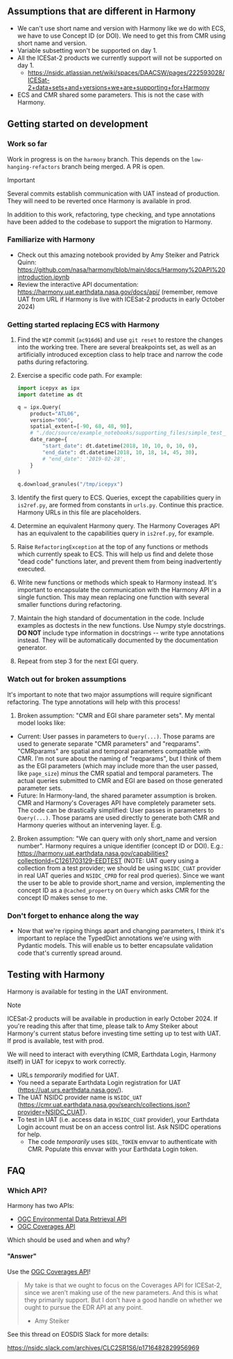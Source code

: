 ## Assumptions that are different in Harmony

* We can't use short name and version with Harmony like we do with ECS, we have to use
  Concept ID (or DOI). We need to get this from CMR using short name and version.
* Variable subsetting won't be supported on day 1.
* All the ICESat-2 products we currently support will not be supported on day 1.
    * <https://nsidc.atlassian.net/wiki/spaces/DAACSW/pages/222593028/ICESat-2+data+sets+and+versions+we+are+supporting+for+Harmony>
* ECS and CMR shared some parameters. This is not the case with Harmony.


## Getting started on development

### Work so far

Work in progress is on the `harmony` branch. This depends on the `low-hanging-refactors`
branch being merged. A PR is open.

> [!IMPORTANT]
> Several commits establish communication with UAT instead of production. They will need
> to be reverted once Harmony is available in prod.

In addition to this work, refactoring, type checking, and type annotations have been
added to the codebase to support the migration to Harmony.


### Familiarize with Harmony

* Check out this amazing notebook provided by Amy Steiker and Patrick Quinn:
  <https://github.com/nasa/harmony/blob/main/docs/Harmony%20API%20introduction.ipynb>
* Review the interactive API documentation:
  <https://harmony.uat.earthdata.nasa.gov/docs/api/> (remember, remove UAT from URL if
  Harmony is live with ICESat-2 products in early October 2024)


### Getting started replacing ECS with Harmony

1. Find the `WIP` commit (`ac916d6`) and use `git reset` to restore the changes into the
   working tree. There are several breakpoints set, as well as an artificially
   introduced exception class to help trace and narrow the code paths during
   refactoring.
2. Exercise a specific code path. For example:

    ```python
    import icepyx as ipx
    import datetime as dt

    q = ipx.Query(
        product="ATL06",
        version="006",
        spatial_extent=[-90, 68, 48, 90],
        # "./doc/source/example_notebooks/supporting_files/simple_test_poly.gpkg",
        date_range={
            "start_date": dt.datetime(2018, 10, 10, 0, 10, 0),
            "end_date": dt.datetime(2018, 10, 18, 14, 45, 30),
            # "end_date": '2019-02-28',
        }
    )

    q.download_granules("/tmp/icepyx")
    ```

3. Identify the first query to ECS. Queries, except the capabilities query in
   `is2ref.py`, are formed from constants in `urls.py`. Continue this practice. Harmony
   URLs in this file are placeholders.
4. Determine an equivalent Harmony query. The Harmony Coverages API has an equivalent to
   the capabilities query in `is2ref.py`, for example.
5. Raise `RefactoringException` at the top of any functions or methods which currently
   speak to ECS. This will help us find and delete those "dead code" functions later,
   and prevent them from being inadvertently executed.
6. Write new functions or methods which speak to Harmony instead. It's important to
   encapsulate the communication with the Harmony API in a single function. This may
   mean replacing one function with several smaller functions during refactoring.
7. Maintain the high standard of documentation in the code. Include examples as doctests
   in the new functions. Use Numpy style docstrings. **DO NOT** include type information
   in docstrings -- write type annotations instead. They will be automatically
   documented by the documentation generator.
8. Repeat from step 3 for the next EGI query.

### Watch out for broken assumptions

It's important to note that two major assumptions will require significant refactoring.
The type annotations will help with this process!

1. Broken assumption: "CMR and EGI share parameter sets". My mental model looks like:
  * Current: User passes in parameters to `Query(...)`. Those params are used to generate
    separate "CMR parameters" and "reqparams". "CMRparams" are spatial and temporal
    parameters compatible with CMR. I'm not sure about the naming of "reqparams", but I
    think of them as the EGI parameters (which may include more than the user passed, like
    `page_size`) _minus_ the CMR spatial and temporal parameters. The actual queries
    submitted to CMR and EGI are based on those generated parameter sets.
  * Future: In Harmony-land, the shared parameter assumption is broken. CMR and Harmony's
    Coverages API have completely parameter sets. The code can be drastically simplified:
    User passes in parameters to `Query(...)`. Those params are used directly to generate
    both CMR and Harmony queries without an intervening layer. E.g.
2. Broken assumption: "We can query with only short_name and version number". Harmony
   requires a unique identifier (concept ID or DOI). E.g.:
   <https://harmony.uat.earthdata.nasa.gov/capabilities?collectionId=C1261703129-EEDTEST>
   (NOTE: UAT query using a collection from a test provider; we should be using
   `NSIDC_CUAT` provider in real UAT queries and `NSIDC_CPRD` for real prod queries).
   Since we want the user to be able to provide short_name and version, implementing the
   concept ID as a `@cached_property` on `Query` which asks CMR for the concept ID makes
   sense to me.


### Don't forget to enhance along the way

* Now that we're ripping things apart and changing parameters, I think it's important to
  replace the TypedDict annotations we're using with Pydantic models. This will enable us
  to better encapsulate validation code that's currently spread around.


## Testing with Harmony

Harmony is available for testing in the UAT environment.

> [!NOTE]
> ICESat-2 products will be available in production in early October 2024. If you're
> reading this after that time, please talk to Amy Steiker about Harmony's current
> status before investing time setting up to test with UAT. If prod is available, test
> with prod.

We will need to interact with everything (CMR, Earthdata Login, Harmony itself) in UAT
for icepyx to work correctly.

* URLs *temporarily* modified for UAT.
* You need a separate Earthdata Login registration for UAT
  (<https://uat.urs.earthdata.nasa.gov/>).
* The UAT NSIDC provider name is `NSIDC_UAT`
  (<https://cmr.uat.earthdata.nasa.gov/search/collections.json?provider=NSIDC_CUAT>).
* To test in UAT (i.e. access data in `NSIDC_CUAT` provider), your Earthdata Login
  account must be on an access control list. Ask NSIDC operations for help.
    * The code *temporarily* uses `$EDL_TOKEN` envvar to authenticate with CMR. Populate
      this envvar with your Earthdata Login token.


## FAQ

### Which API?

Harmony has two APIs:

* [OGC Environmental Data Retrieval API](https://harmony.earthdata.nasa.gov/docs/edr-api)
* [OGC Coverages API](https://harmony.earthdata.nasa.gov/docs/api/)

Which should be used and when and why?


#### "Answer"

Use the [OGC Coverages API](https://harmony.earthdata.nasa.gov/docs/api/)!

> My take is that we ought to focus on the Coverages API for ICESat-2, since we aren’t
> making use of the new parameters. And this is what they primarily support. But I don’t
> have a good handle on whether we ought to pursue the EDR API at any point.
>
> - Amy Steiker

See this thread on EOSDIS Slack for more details:

<https://nsidc.slack.com/archives/CLC2SR1S6/p1716482829956969>
